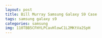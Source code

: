 ```yaml
---
layout: post
title: Bill Murray Samsung Galaxy S9 Case
tags: samsung galaxy s9
categories: samsung
img: 110TBB5CFHYLPCavHlowC1L2MKtVa2SpH
---
```

